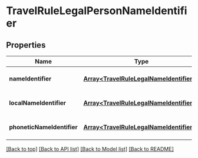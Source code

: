 # TravelRuleLegalPersonNameIdentifier

## Properties

|Name | Type | Description | Notes|
|------------ | ------------- | ------------- | -------------|
|**nameIdentifier** | [**Array&lt;TravelRuleLegalNameIdentifiers&gt;**](TravelRuleLegalNameIdentifiers.md) |  | [optional] [default to undefined]|
|**localNameIdentifier** | [**Array&lt;TravelRuleLegalNameIdentifiers&gt;**](TravelRuleLegalNameIdentifiers.md) |  | [optional] [default to undefined]|
|**phoneticNameIdentifier** | [**Array&lt;TravelRuleLegalNameIdentifiers&gt;**](TravelRuleLegalNameIdentifiers.md) |  | [optional] [default to undefined]|




[[Back to top]](#) [[Back to API list]](../../README.md#documentation-for-api-endpoints) [[Back to Model list]](../../README.md#documentation-for-models) [[Back to README]](../../README.md)
